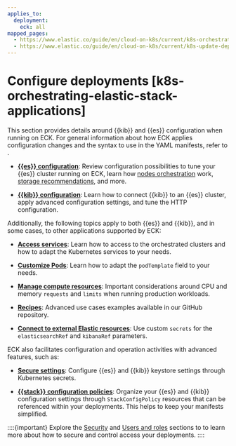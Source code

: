 ```yaml
---
applies_to:
  deployment:
    eck: all
mapped_pages:
  - https://www.elastic.co/guide/en/cloud-on-k8s/current/k8s-orchestrating-elastic-stack-applications.html
  - https://www.elastic.co/guide/en/cloud-on-k8s/current/k8s-update-deployment.html
---
```


# Configure deployments [k8s-orchestrating-elastic-stack-applications]

This section provides details around {{kib}} and {{es}} configuration when running on ECK. For general information about how ECK applies configuration changes and the syntax to use in the YAML manifests, refer to [](./update-deployments.md).

* [**{{es}} configuration**](elasticsearch-configuration.md): Review configuration possibilities to tune your {{es}} cluster running on ECK, learn how [nodes orchestration](./nodes-orchestration.md) work, [storage recommendations](./storage-recommendations.md), and more.

* [**{{kib}} configuration**](kibana-configuration.md): Learn how to connect {{kib}} to an {{es}} cluster, apply advanced configuration settings, and tune the HTTP configuration.

Additionally, the following topics apply to both {{es}} and {{kib}}, and in some cases, to other applications supported by ECK:

* [**Access services**](accessing-services.md): Learn how to access to the orchestrated clusters and how to adapt the Kubernetes services to your needs.

* [**Customize Pods**](customize-pods.md): Learn how to adapt the `podTemplate` field to your needs.

* [**Manage compute resources**](manage-compute-resources.md): Important considerations around CPU and memory `requests` and `limits` when running production workloads.

* [**Recipes**](recipes.md): Advanced use cases examples available in our GitHub repository. 

* [**Connect to external Elastic resources**](connect-to-external-elastic-resources.md): Use custom `secrets` for the `elasticsearchRef` and `kibanaRef` parameters.

ECK also facilitates configuration and operation activities with advanced features, such as:

* [**Secure settings**](/deploy-manage/security/k8s-secure-settings.md): Configure {{es}} and {{kib}} keystore settings through Kubernetes secrets.

* [**{{stack}} configuration policies**](elastic-stack-configuration-policies.md): Organize your {{es}} and {{kib}} configuration settings through `StackConfigPolicy` resources that can be referenced within your deployments. This helps to keep your manifests simplified.

::::{important}
Explore the [Security](/deploy-manage/security.md) and [Users and roles](/deploy-manage/users-roles.md) sections to to learn more about how to secure and control access your deployments.
::::

